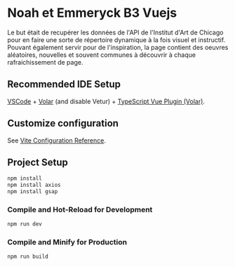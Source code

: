 # Noah et Emmeryck B3 Vuejs

Le but était de recupérer les données de l'API de l'Institut d'Art de Chicago pour en faire une sorte de répertoire dynamique à la fois visuel et instructif. Pouvant également servir pour de l'inspiration, la page contient des oeuvres aléatoires, nouvelles et souvent communes à découvrir à chaque rafraichissement de page.

## Recommended IDE Setup

[VSCode](https://code.visualstudio.com/) + [Volar](https://marketplace.visualstudio.com/items?itemName=johnsoncodehk.volar) (and disable Vetur) + [TypeScript Vue Plugin (Volar)](https://marketplace.visualstudio.com/items?itemName=johnsoncodehk.vscode-typescript-vue-plugin).

## Customize configuration

See [Vite Configuration Reference](https://vitejs.dev/config/).

## Project Setup

```sh
npm install
npm install axios
npm install gsap
```

### Compile and Hot-Reload for Development

```sh
npm run dev
```

### Compile and Minify for Production

```sh
npm run build
```
